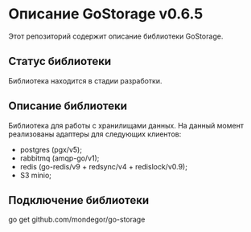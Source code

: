 # Описание GoStorage v0.6.5
Этот репозиторий содержит описание библиотеки GoStorage.

## Статус библиотеки
Библиотека находится в стадии разработки.

## Описание библиотеки
Библиотека для работы с хранилищами данных.
На данный момент реализованы адаптеры для следующих клиентов:
- postgres (pgx/v5);
- rabbitmq (amqp-go/v1);
- redis (go-redis/v9 + redsync/v4 + redislock/v0.9);
- S3 minio;

## Подключение библиотеки
go get github.com/mondegor/go-storage